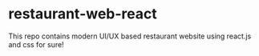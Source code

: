 # restaurant-web-react
This repo contains modern UI/UX based restaurant website using react.js and css for sure!
